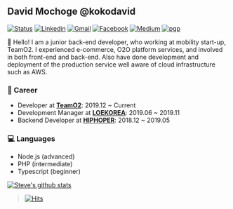 ## David Mochoge @kokodavid

[![Status](https://img.shields.io/badge/status-employed%20-brightgreen.svg)](https://github.com/kokodavid)
[![Linkedin](https://img.shields.io/badge/-iam--stevejkang-blue?style=flat&logo=Linkedin&logoColor=white&link=https://www.linkedin.com/in/iam-stevejkang/)](https://www.linkedin.com/in/davidmochoge/)
[![Gmail](https://img.shields.io/badge/-iam@juneyoung.io-d14836?style=flat&logo=Gmail&logoColor=white&link=mailto:iam@juneyoung.io)](mailto:iam@juneyoung.io)
[![Facebook](https://img.shields.io/badge/-stevejkang-1877f2?style=flat&logo=facebook&logoColor=white&link=https://www.facebook.com/stevejkang)](https://www.facebook.com/stevejkang)
[![Medium](https://img.shields.io/badge/-@stevejkang-03a57a?style=flat&labelColor=000000&logo=Medium&link=https://medium.com/stevejkang/)](https://medium.com/stevejkang)
[![pgp](https://img.shields.io/keybase/pgp/stevejkang?style=flat&labelColor=313131&color=313131)](http://link.juneyoung.io/stevejkang.pgp)

👋 Hello! I am a junior back-end developer, who working at mobility start-up, TeamO2. I experienced e-commerce, O2O platform services, and involved in both front-end and back-end. Also have done development and deployment of the production service well aware of cloud infrastructure such as AWS.

### 💼 Career
- Developer at [**TeamO2**](https://carmore.kr/): 2019.12 ~ Current
- Development Manager at [**LOEKOREA**](http://loekorea.com/): 2019.06 ~ 2019.11
- Backend Developer at [**HIPHOPER**](https://www.hiphoper.com/): 2018.12 ~ 2019.05

### 💻 Languages
- Node.js (advanced)
- PHP (intermediate)
- Typescript (beginner)

[![Steve's github stats](https://github-readme-stats.vercel.app/api?username=stevejkang&show_icons=true&title_color=fff&icon_color=79ff97&text_color=9f9f9f&bg_color=151515)](https://github.com/stevejkang)

> [![Hits](https://hits.seeyoufarm.com/api/count/incr/badge.svg?url=https%3A%2F%2Fgithub.com%2Fstevejkang%2Fstevejkang)](https://github.com/stevejkang/stevejkang)